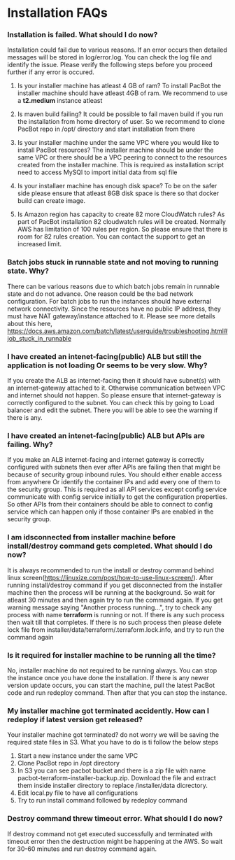 # Installation FAQs

### Installation is failed. What should I do now?

Installation could fail due to various reasons. If an error occurs then detailed messages will be stored in log/error.log. You can check the log file and identify the issue.
Please verify the following steps before you proceed further if any error is occured.

1. Is your installer machine has atleast 4 GB of ram?
  To install PacBot the installer machine should have atleast 4GB of ram. We recommend to use a **t2.medium** instance atleast

2. Is maven build failing?
  It could be possible to fail maven build if you run the installation from home directory of user. So we recommend to clone PacBot repo in /opt/ directory and start installation from there

3. Is your installer machine under the same VPC where you would like to install PacBot resources?
  The installer machine should be under the same VPC or there should be a VPC peering to connect to the resources created from the installer machine. This is required as installation script need to access MySQl to import initial data from sql file

4. Is your installaer machine has enough disk space?
  To be on the safer side please ensure that atleast 8GB disk space is there so that docker build can create image.

5. Is Amazon region has capacity to create 82 more CloudWatch rules?
  As part of PacBot installation 82 cloudwatch rules will be created. Normally AWS has limitation of 100 rules per region. So please ensure that there is room for 82 rules creation. You can contact the support to get an increased limit.


### Batch jobs stuck in runnable state and not moving to running state. Why?
  There can be various reasons due to which batch jobs remain in runnable state and do not advance. One reason could be the bad network configuration. For batch jobs to run the instances should have external network connectivity. Since the resources have no public IP address, they must have NAT gateway/instance attached to it.
  Please see more details about this here, https://docs.aws.amazon.com/batch/latest/userguide/troubleshooting.html#job_stuck_in_runnable


### I have created an intenet-facing(public) ALB but still the application is not loading Or seems to be very slow. Why?
  If you create the ALB as internet-facing then it should have subnet(s) with an internet-gateway attached to it. Otherwise communication between VPC and internet should not happen. So please ensure that internet-gateway is correctly configured to the subnet. You can check this by going to Load balancer and edit the subnet. There you will be able to see the warning if there is any.


### I have created an intenet-facing(public) ALB but APIs are failing. Why?
  If you make an ALB internet-facing and internet gateway is correctly configured with subnets then ever after APIs are failing then that might be because of security group inbound rules. You should either enable access from anywhere Or identify the container IPs and add every one of them to the security group. This is required as all API services except config service communicate with config service initially to get the configuration properties. So other APIs from their containers should be able to connect to config service which can happen only if those container IPs are enabled in the security group.


### I am idsconnected from installer machine before install/destroy command gets completed. What should I do now?
  It is always recommended to run the install or destroy command behind linux screen(https://linuxize.com/post/how-to-use-linux-screen/).
  After running install/destroy command if you get disconnected from the installer machine then the process will be running at the background. So wait for atleast 30 minutes and then again try to run the command again. If you get warning message saying "Another process running...", try to check any process with name **terraform** is running or not. If there is any such process then wait  till that completes. If there is no such process then please delete lock file from installer/data/terraform/.terraform.lock.info, and try to run the command again


### Is it required for installer machine to be running all the time?
  No, installer machine do not required to be running always. You can stop the instance once you have done the installation. If there is any newer version update occurs, you can start the machine, pull the latest PacBot code and run redeploy command. Then after that you can stop the instance.


### My installer machine got terminated accidently. How can I redeploy if latest version get released?
  Your installer machine got terminated? do not worry we will be saving the required state files in S3. What you have to do is ti follow the below steps
 1. Start a new instance under the same VPC
 2. Clone PacBot repo in /opt directory
 3. In S3 you can see pacbot bucket and there is a zip file with name pacbot-terraform-installer-backup.zip. Download the file and extract them inside installer directory to replace /installer/data dicrectory.
 4. Edit local.py file to have all configurations
 5. Try to run install command followed by redeploy command


### Destroy command threw timeout error. What should I do now?
  If destroy command not get executed successfully and terminated with timeout error then the destruction might be happening at the AWS. So wait for 30-60 minutes and run destroy command again.